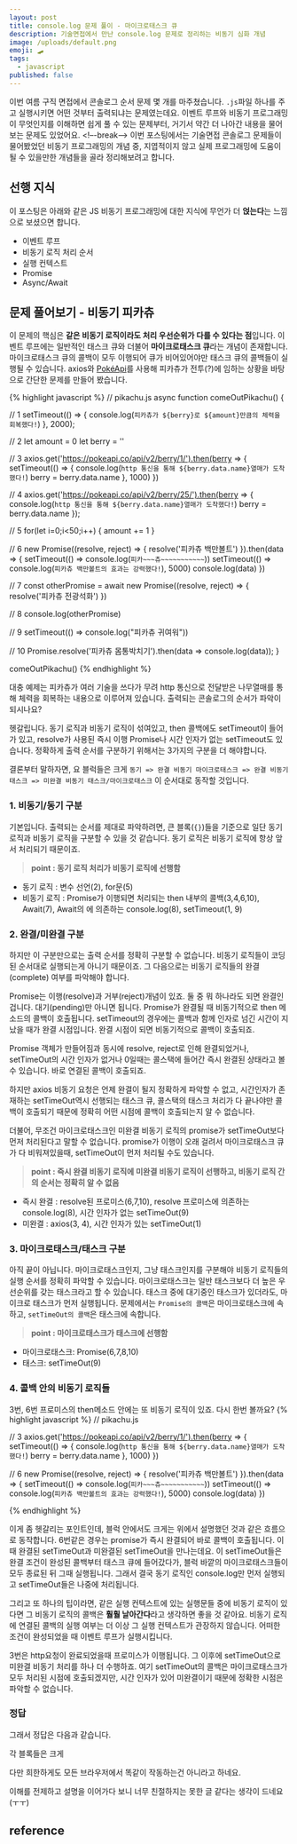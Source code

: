 ```yaml
---
layout: post
title: console.log 문제 풀이 - 마이크로태스크 큐
description: 기술면접에서 만난 console.log 문제로 정리하는 비동기 심화 개념
image: /uploads/default.png
emoji: 🛹
tags:
  - javascript
published: false
---
```


이번 여름 구직 면접에서 콘솔로그 순서 문제 몇 개를 마주쳤습니다. `.js`파일 하나를 주고 실행시키면 어떤 것부터 출력되냐는 문제였는데요. 이벤트 루프와 비동기 프로그래밍이 무엇인지를 이해하면 쉽게 풀 수 있는 문제부터, 거기서 약간 더 나아간 내용을 물어보는 문제도 있었어요. 
<!–-break-–>
이번 포스팅에서는 기술면접 콘솔로그 문제들이 물어봤었던 비동기 프로그래밍의 개념 중, 지엽적이지 않고 실제 프로그래밍에 도움이 될 수 있을만한 개념들을 골라 정리해보려고 합니다. 

## 선행 지식

이 포스팅은 아래와 같은 JS 비동기 프로그래밍에 대한 지식에 무언가 더 **얹는다**는 느낌으로 보셨으면 합니다. 

- 이벤트 루프
- 비동기 로직 처리 순서
- 실행 컨텍스트
- Promise
- Async/Await

## 문제 풀어보기 - 비동기 피카츄

이 문제의 핵심은 **같은 비동기 로직이라도 처리 우선순위가 다를 수 있다는 점**입니다. 이벤트 루프에는 일반적인 태스크 큐와 더불어 **마이크로태스크 큐**라는 개념이 존재합니다. 마이크로태스크 큐의 콜백이 모두 이행되어 큐가 비어있어야만 태스크 큐의 콜백들이 실행될 수 있습니다. axios와 [PokéApi](https://pokeapi.co/)를 사용해 피카츄가 전투(?)에 임하는 상황을 바탕으로 간단한 문제를 만들어 봤습니다.

{% highlight javascript %}
// pikachu.js
async function comeOutPikachu() {
 
  // 1
  setTimeout(() => {
    console.log(`피카츄가 ${berry}로 ${amount}만큼의 체력을 회복했다!`)
  }, 2000);

  // 2
  let amount = 0
  let berry = ''
  
  // 3
  axios.get('https://pokeapi.co/api/v2/berry/1/').then(berry => {
    setTimeout(() => {
      console.log(`http 통신을 통해 ${berry.data.name}열매가 도착했다!`)
      berry = berry.data.name
    }, 1000)
  })
  
  // 4
  axios.get('https://pokeapi.co/api/v2/berry/25/').then(berry => {
    console.log(`http 통신을 통해 ${berry.data.name}열매가 도착했다!`)
    berry = berry.data.name
  });

  // 5
  for(let i=0;i<50;i++) {
    amount += 1
  }

  // 6
  new Promise((resolve, reject) => {
    resolve('피카츄 백만볼트')
  }).then(data => {
    setTimeout(() => console.log(`피카~~~츄~~~~~~~~~~~`))
    setTimeout(() => console.log(`피카츄 백만볼트의 효과는 강력했다!`), 5000)
    console.log(data)
  })

  // 7
  const otherPromise = await new Promise((resolve, reject) => {
    resolve('피카츄 전광석화')
  })

  // 8
  console.log(otherPromise)

  // 9
  setTimeout(() => console.log("피카츄 귀여워"))

  // 10
  Promise.resolve('피카츄 몸통박치기').then(data => console.log(data));
}

comeOutPikachu()
{% endhighlight %}

대충 예제는 피카츄가 여러 기술을 쓰다가 무려 http 통신으로 전달받은 나무열매를 통해 체력을 회복하는 내용으로 이루어져 있습니다. 출력되는 콘솔로그의 순서가 파악이 되시나요? 

헷갈립니다. 동기 로직과 비동기 로직이 섞여있고, then 콜백에도 setTimeout이 들어가 있고, resolve가 사용된 즉시 이행 Promise나 시간 인자가 없는 setTimeout도 있습니다. 정확하게 출력 순서를 구분하기 위해서는 3가지의 구분을 더 해야합니다.

결론부터 말하자면, 요 블럭들은 크게 `동기 => 완결 비동기 마이크로태스크 => 완결 비동기 태스크 => 미완결 비동기 태스크/마이크로태스크` 이 순서대로 동작할 것입니다.

### 1. 비동기/동기 구분

기본입니다. 출력되는 순서를 제대로 파악하려면, 큰 블록(`{}`)들을 기준으로 일단 동기 로직과 비동기 로직을 구분할 수 있을 것 같습니다. 동기 로직은 비동기 로직에 항상 앞서 처리되기 때문이죠.

> **point : 동기 로직 처리가 비동기 로직에 선행함**
- 동기 로직 : 변수 선언(2), for문(5)
- 비동기 로직 : Promise가 이행되면 처리되는 then 내부의 콜백(3,4,6,10), Await(7), Await의 에 의존하는 console.log(8), setTimeout(1, 9)

### 2. 완결/미완결 구분

하지만 이 구분만으로는 출력 순서를 정확히 구분할 수 없습니다. 비동기 로직들이 코딩된 순서대로 실행되는게 아니기 때문이죠. 그 다음으로는 비동기 로직들의 완결(complete) 여부를 파악해야 합니다. 

Promise는 이행(resolve)과 거부(reject)개념이 있죠. 둘 중 뭐 하나라도 되면 완결인겁니다. 대기(pending)만 아니면 됩니다. Promise가 완결될 때 비동기적으로 then 메소드의 콜백이 호출됩니다. setTimeout의 경우에는 콜백과 함께 인자로 넘긴 시간이 지났을 때가 완결 시점입니다. 완결 시점이 되면 비동기적으로 콜백이 호출되죠.

Promise 객체가 만들어짐과 동시에 resolve, reject로 인해 완결되었거나, setTimeOut의 시간 인자가 없거나 0일때는 콜스택에 들어간 즉시 완결된 상태라고 볼 수 있습니다. 바로 연결된 콜백이 호출되죠. 

하지만 axios 비동기 요청은 언제 완결이 될지 정확하게 파악할 수 없고, 시간인자가 존재하는 setTimeOut역시 선행되는 태스크 큐, 콜스택의 태스크 처리가 다 끝나야만 콜백이 호출되기 때문에 정확히 어떤 시점에 콜백이 호출되는지 알 수 없습니다.

더불어, 무조건 마이크로태스크인 미완결 비동기 로직의 promise가 setTimeOut보다 먼저 처리된다고 말할 수 없습니다. promise가 이행이 오래 걸려서 마이크로태스크 큐가 다 비워져있을때, setTimeOut이 먼저 처리될 수도 있습니다.

> **point : 즉시 완결 비동기 로직에 미완결 비동기 로직이 선행하고, 비동기 로직 간의 순서는 정확히 알 수 없음**
- 즉시 완결 : resolve된 프로미스(6,7,10), resolve 프로미스에 의존하는 console.log(8), 시간 인자가 없는 setTimeOut(9)
- 미완결 : axios(3, 4), 시간 인자가 있는 setTimeOut(1)


### 3. 마이크로태스크/태스크 구분

아직 끝이 아닙니다. 마이크로태스크인지, 그냥 태스크인지를 구분해야 비동기 로직들의 실행 순서를 정확히 파악할 수 있습니다. 마이크로태스크는 일반 태스크보다 더 높은 우선순위를 갖는 태스크라고 할 수 있습니다. 태스크 중에 대기중인 태스크가 있더라도, 마이크로 태스크가 먼저 실행됩니다. 문제에서는 `Promise의 콜백`은 마이크로태스크에 속하고, `setTimeOut의 콜백`은 태스크에 속합니다.

> **point : 마이크로태스크가 태스크에 선행함**
- 마이크로태스크: Promise(6,7,8,10)
- 태스크: setTimeOut(9)

### 4. 콜백 안의 비동기 로직들

3번, 6번 프로미스의 then메소드 안에는 또 비동기 로직이 있죠. 다시 한번 볼까요?
{% highlight javascript %}
// pikachu.js

  // 3
  axios.get('https://pokeapi.co/api/v2/berry/1/').then(berry => {
    setTimeout(() => {
      console.log(`http 통신을 통해 ${berry.data.name}열매가 도착했다!`)
      berry = berry.data.name
    }, 1000)
  })
  
  // 6
  new Promise((resolve, reject) => {
    resolve('피카츄 백만볼트')
  }).then(data => {
    setTimeout(() => console.log(`피카~~~츄~~~~~~~~~~~`))
    setTimeout(() => console.log(`피카츄 백만볼트의 효과는 강력했다!`), 5000)
    console.log(data)
  })

{% endhighlight %}

이게 좀 헷갈리는 포인트인데, 블럭 안에서도 크게는 위에서 설명했던 것과 같은 흐름으로 동작합니다. 6번같은 경우는 promise가 즉시 완결되어 바로 콜백이 호출됩니다. 이때 완결된 setTimeOut과 미완결된 setTimeOut을 만나는데요. 이 setTimeOut들은 완결 조건이 완성된 콜백부터 태스크 큐에 들어갔다가, 블럭 바깥의 마이크로태스크들이 모두 종료된 뒤 그때 실행됩니다. 그래서 결국 동기 로직인 console.log만 먼저 실행되고 setTimeOut들은 나중에 처리됩니다.

그리고 또 하나의 팁이라면, 같은 실행 컨텍스트에 있는 실행문들 중에 비동기 로직이 있다면 그 비동기 로직의 콜백은 **훨훨 날아간다**라고 생각하면 좋을 것 같아요. 비동기 로직에 연결된 콜백의 실행 여부는 더 이상 그 실행 컨텍스트가 관장하지 않습니다. 어떠한 조건이 완성되었을 때 이벤트 루프가 실행시킵니다.

3번은 http요청이 완료되었을때 프로미스가 이행됩니다. 그 이후에 setTimeOut으로 미완결 비동기 처리를 하나 더 수행하죠. 여기 setTimeOut의 콜백은 마이크로태스크가 모두 처리된 시점에 호출되겠지만, 시간 인자가 있어 미완결이기 때문에 정확한 시점은 파악할 수 없습니다.

### 정답

그래서 정답은 다음과 같습니다.


각 블록들은 크게 

다만 희한하게도 모든 브라우저에서 똑같이 작동하는건 아니라고 하네요. 

이해를 전제하고 설명을 이어가다 보니 너무 친절하지는 못한 글 같다는 생각이 드네요(ㅜㅜ) 


## reference
